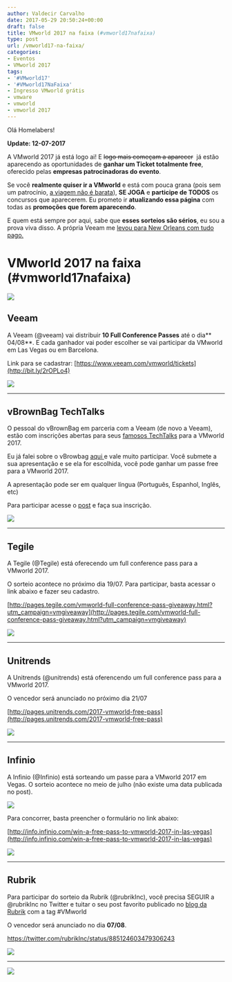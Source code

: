```yaml
---
author: Valdecir Carvalho
date: 2017-05-29 20:50:24+00:00
draft: false
title: VMworld 2017 na faixa (#vmworld17nafaixa)
type: post
url: /vmworld17-na-faixa/
categories:
- Eventos
- VMworld 2017
tags:
- '#VMworld17'
- '#VMworld17NaFaixa'
- Ingresso VMworld grátis
- vmware
- vmworld
- vmworld 2017
---
```


Olá Homelabers!

**Update: 12-07-2017**

A VMworld 2017 já está logo ai! E <del>logo mais começam a aparecer</del>  já estão aparecendo as oportunidades de **ganhar um Ticket totalmente free**, oferecido pelas **empresas patrocinadoras do evento**.

Se você **realmente quiser ir a VMworld** e está com pouca grana (pois sem um patrocínio, [a viagem não é barata](http://homelaber.com.br/vmworld-2017-quanto-custa-participar-do-evento/)), **SE JOGA** e **participe de TODOS** os concursos que aparecerem. Eu prometo ir **atualizando essa página** com todas as **promoções que forem aparecendo**.

E quem está sempre por aqui, sabe que **esses sorteios são sérios**, eu sou a prova viva disso. A própria Veeam me [levou para New Orleans com tudo pago.](http://homelaber.com.br/veeamon-2017-eu-vou/)


# VMworld 2017 na faixa (#vmworld17nafaixa)


![](/imagens/2017/05/VMWORLD2017NAFAIXA-BANNER.jpg)


<!-- more -->


## Veeam


A Veeam (@veeam) vai distribuir **10 Full Conference Passes** até o dia** 04/08**. E cada ganhador vai poder escolher se vai participar da VMworld em Las Vegas ou em Barcelona.

Link para se cadastrar: [https://www.veeam.com/vmworld/tickets](http://bit.ly/2rOPLo4)

![](/imagens/2017/05/Veeam-Free-Tickets-VMworld-2017-1.png)




* * *





## vBrownBag TechTalks


O pessoal do vBrownBag em parceria com a Veeam (de novo a Veeam), estão com inscrições abertas para seus [famosos TechTalks](https://www.youtube.com/playlist?list=PL2rC-8e38bUX3Ja51TnqJl7vgfb9ceGce) para a VMworld 2017.

Eu já falei sobre o vBrowbag [aqui ](http://homelaber.com.br/vmworldvideo-vbrownbag-latam-focus-on-the-expert-valdecir-carvalho-homelaber/)e vale muito participar. Você submete a sua apresentação e se ela for escolhida, você pode ganhar um passe free para a VMworld 2017.

A apresentação pode ser em qualquer língua (Português, Espanhol, Inglês, etc)

Para participar acesse o [post](https://vbrownbag.com/2017/06/veeam-supports-vbrownbag-techtalks-at-vmworld/) e faça sua inscrição.

![](/imagens/2017/05/vbrownbag-logo.png)




* * *





## Tegile


A Tegile (@Tegile) está oferecendo um full conference pass para a VMworld 2017.

O sorteio acontece no próximo dia 19/07. Para participar, basta acessar o link abaixo e fazer seu cadastro.

[http://pages.tegile.com/vmworld-full-conference-pass-giveaway.html?utm_campaign=vmgiveaway](http://pages.tegile.com/vmworld-full-conference-pass-giveaway.html?utm_campaign=vmgiveaway)

![](/imagens/2017/05/tegile.jpg)




* * *





## Unitrends


A Unitrends (@unitrends) está oferencendo um full conference pass para a VMworld 2017.

O vencedor será anunciado no próximo dia 21/07

[http://pages.unitrends.com/2017-vmworld-free-pass](http://pages.unitrends.com/2017-vmworld-free-pass)



![](/imagens/2017/05/Unitrends-Logo.png)




* * *





## Infinio


A Infinio (@Infinio) está sorteando um passe para a VMworld 2017 em Vegas. O sorteio acontece no meio de julho (não existe uma data publicada no post).

![](/imagens/2017/05/infinio-free-vmworld-2017-pass.jpg)


Para concorrer, basta preencher o formulário no link abaixo:

[http://info.infinio.com/win-a-free-pass-to-vmworld-2017-in-las-vegas](http://info.infinio.com/win-a-free-pass-to-vmworld-2017-in-las-vegas)

[![](/imagens/2017/05/Infinio_logo.png)
](http://www.infinio.com/)



* * *





## Rubrik


Para participar do sorteio da Rubrik (@rubrikInc), você precisa SEGUIR a @rubrikInc no Twitter e tuitar o seu post favorito publicado no [blog da Rubrik](https://www.rubrik.com/blog/?utm_content=buffer0da8f&utm_medium=social&utm_source=twitter.com&utm_campaign=buffer) com a tag #VMworld

O vencedor será anunciado no dia **07/08**.

https://twitter.com/rubrikInc/status/885124603479306243

![](/imagens/2017/05/rubrik-logo.png)




* * *





![](/imagens/2017/05/vmworld-conf-pass.png)

